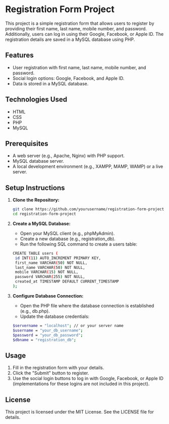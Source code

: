 # Registration Form Project

This project is a simple registration form that allows users to register by providing their first name, last name, mobile number, and password. Additionally, users can log in using their Google, Facebook, or Apple ID. The registration details are saved in a MySQL database using PHP.

## Features

- User registration with first name, last name, mobile number, and password.
- Social login options: Google, Facebook, and Apple ID.
- Data is stored in a MySQL database.

## Technologies Used

- HTML
- CSS
- PHP
- MySQL

## Prerequisites

- A web server (e.g., Apache, Nginx) with PHP support.
- MySQL database server.
- A local development environment (e.g., XAMPP, MAMP, WAMP) or a live server.

## Setup Instructions

1. **Clone the Repository:**
   ```bash
   git clone https://github.com/yourusername/registration-form-project.git
   cd registration-form-project

2. **Create a MySQL Database:**
   - Open your MySQL client (e.g., phpMyAdmin).
   - Create a new database (e.g., registration_db).
   - Run the following SQL command to create a users table:

   ```bash
   CREATE TABLE users (
    id INT(11) AUTO_INCREMENT PRIMARY KEY,
    first_name VARCHAR(50) NOT NULL,
    last_name VARCHAR(50) NOT NULL,
    mobile VARCHAR(15) NOT NULL,
    password VARCHAR(255) NOT NULL,
    created_at TIMESTAMP DEFAULT CURRENT_TIMESTAMP
   );

 3. **Configure Database Connection:**
    - Open the PHP file where the database connection is established (e.g., db.php).
    - Update the database credentials:

    ```bash
    $servername = "localhost"; // or your server name
    $username = "your_db_username";
    $password = "your_db_password";
    $dbname = "registration_db";

## Usage
1. Fill in the registration form with your details.
2. Click the "Submit" button to register.
3. Use the social login buttons to log in with Google, Facebook, or Apple ID (implementations for these logins are not included in this project).

## License
This project is licensed under the MIT License. See the LICENSE file for details.


   
